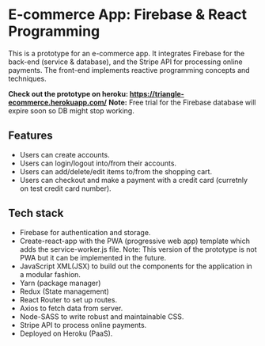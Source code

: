 # E-commerce App: Firebase & React Programming
This is a prototype for an e-commerce app. It integrates Firebase for the back-end (service &amp; database), and the Stripe API for processing online payments. The front-end implements reactive programming concepts and techniques.  

**Check out the prototype on heroku: https://triangle-ecommerce.herokuapp.com/**
**Note:** Free trial for the Firebase database will expire soon so DB might stop working. 

## Features
* Users can create accounts.
* Users can login/logout into/from their accounts.
* Users can add/delete/edit items to/from the shopping cart.
* Users can checkout and make a payment with a credit card (curretnly on test credit card number).

## Tech stack
* Firebase  for authentication and storage.
* Create-react-app with the PWA (progressive web app) template which adds the service-worker.js file.
  Note: This version of the prototype is not  PWA but it can be implemented in the future.
* JavaScript XML(JSX) to build out the components for the application in a modular fashion.
* Yarn (package manager)
* Redux (State management) 
* React Router to set up routes.
* Axios to fetch data from server.
* Node-SASS to write robust and maintainable CSS.
* Stripe API to process online payments.
* Deployed on Heroku (PaaS).
